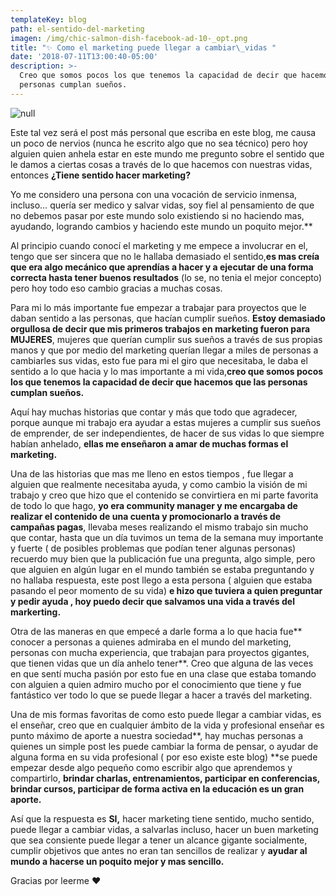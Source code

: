 ```yaml
---
templateKey: blog
path: el-sentido-del-marketing
imagen: /img/chic-salmon-dish-facebook-ad-10-_opt.png
title: "✨ Como el marketing puede llegar a cambiar\_vidas "
date: '2018-07-11T13:00:40-05:00'
description: >-
  Creo que somos pocos los que tenemos la capacidad de decir que hacemos que las
  personas cumplan sueños.
---
```

![null](/img/chic-salmon-dish-facebook-ad-10-.png)

Este tal vez será el post más personal que escriba en este blog, me causa un poco de nervios (nunca he escrito algo que no sea técnico) pero hoy alguien quien anhela estar en este mundo me pregunto sobre el sentido que le damos a ciertas cosas a través de lo que hacemos con nuestras vidas, entonces **¿Tiene sentido hacer marketing?**

Yo me considero una persona con una vocación de servicio inmensa, incluso… quería ser medico y salvar vidas, soy fiel al pensamiento de que no debemos pasar por este mundo solo existiendo si no haciendo mas, ayudando, logrando cambios y haciendo este mundo un poquito mejor.\*\*

Al principio cuando conocí el marketing y me empece a involucrar en el, tengo que ser sincera que no le hallaba demasiado el sentido,**es mas creía que era algo mecánico que aprendías a hacer y a ejecutar de una forma correcta hasta tener buenos resultados** (lo se, no tenia el mejor concepto) pero hoy todo eso cambio gracias a muchas cosas.

Para mi lo más importante fue empezar a trabajar para proyectos que le daban sentido a las personas, que hacían cumplir sueños. **Estoy demasiado orgullosa de decir que mis primeros trabajos en marketing fueron para MUJERES**, mujeres que querían cumplir sus sueños a través de sus propias manos y que por medio del marketing querían llegar a miles de personas a cambiarles sus vidas, esto fue para mi el giro que necesitaba, le daba el sentido a lo que hacia y lo mas importante a mi vida,**creo que somos pocos los que tenemos la capacidad de decir que hacemos que las personas cumplan sueños.**

Aquí hay muchas historias que contar y más que todo que agradecer, porque aunque mi trabajo era ayudar a estas mujeres a cumplir sus sueños de emprender, de ser independientes, de hacer de sus vidas lo que siempre habían anhelado, **ellas me enseñaron a amar de muchas formas el marketing.**

Una de las historias que mas me lleno en estos tiempos , fue llegar a alguien que realmente necesitaba ayuda, y como cambio la visión de mi trabajo y creo que hizo que el contenido se convirtiera en mi parte favorita de todo lo que hago, **yo era community manager y me encargaba de realizar el contenido de una cuenta y promocionarlo a través de campañas pagas**, llevaba meses realizando el mismo trabajo sin mucho que contar, hasta que un día tuvimos un tema de la semana muy importante y fuerte ( de posibles problemas que podían tener algunas personas) recuerdo muy bien que la publicación fue una pregunta, algo simple, pero que alguien en algún lugar en el mundo también se estaba preguntando y no hallaba respuesta, este post llego a esta persona ( alguien que estaba pasando el peor momento de su vida) **e hizo que tuviera a quien preguntar y pedir ayuda , hoy puedo decir que salvamos una vida a través del markerting.**

Otra de las maneras en que empecé a darle forma a lo que hacia fue** conocer a personas a quienes admiraba en el mundo del marketing, personas con mucha experiencia, que trabajan para proyectos gigantes, que tienen vidas que un día anhelo tener**. Creo que alguna de las veces en que sentí mucha pasión por esto fue en una clase que estaba tomando con alguien a quien admiro mucho por el conocimiento que tiene y fue fantástico ver todo lo que se puede llegar a hacer a través del marketing.

Una de mis formas favoritas de como esto puede llegar a cambiar vidas, es el enseñar, creo que en cualquier ámbito de la vida y profesional enseñar es punto máximo de aporte a nuestra sociedad**, hay muchas personas a quienes un simple post les puede cambiar la forma de pensar, o ayudar de alguna forma en su vida profesional ( por eso existe este blog) **se puede empezar desde algo pequeño como escribir algo que aprendemos y compartirlo, **brindar charlas, entrenamientos, participar en conferencias, brindar cursos, participar de forma activa en la educación es un gran aporte.**

Así que la respuesta es **SI,** hacer marketing tiene sentido, mucho sentido, puede llegar a cambiar vidas, a salvarlas incluso, hacer un buen marketing que sea consiente puede llegar a tener un alcance gigante socialmente, cumplir objetivos que antes no eran tan sencillos de realizar y **ayudar al mundo a hacerse un poquito mejor y mas sencillo.**

Gracias por leerme ❤️

